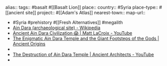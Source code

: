 alias::
tags:: #basalt #[[Basalt Lion]]
place:: 
country:: #Syria 
place-type:: #[[ancient site]] project:: #[[Adam's Atlas]] 
nearest-town::
map-url::

- #Syria #prehistory #[[Fresh Alternatives]] #megalith
- [Ain Dara (archaeological site) - Wikipedia](https://en.wikipedia.org/wiki/Ain_Dara_%28archaeological_site%29)
- [Ancient Ain Dara Civilization 😱 | Matt LaCroix - YouTube](https://www.youtube.com/shorts/NFfq78a-heQ)
- [The Enigmatic Ain Dara Temple and the Giant Footsteps of the Gods | Ancient Origins](https://www.ancient-origins.net/ancient-places-asia/ain-dara-temple-001655)
-
- [The Destruction of Ain Dara Temple | Ancient Architects - YouTube](https://www.youtube.com/watch?v=bbQxHvBdwcc)
-
